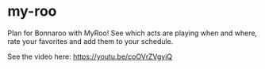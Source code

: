 # my-roo

Plan for Bonnaroo with MyRoo! See which acts are playing when and where, rate your favorites and add them to your schedule.

See the video here: https://youtu.be/coOVrZVgyiQ

